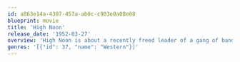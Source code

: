 ```yaml
---
id: a863e14a-4307-457a-ab0c-c903e0a08e08
blueprint: movie
title: 'High Noon'
release_date: '1952-03-27'
overview: 'High Noon is about a recently freed leader of a gang of bandits in the desert who is looking to get revenge on the Sheriff who put him in jail. A legendary western film from the Austrian director Fred Zinnemann.'
genres: '[{"id": 37, "name": "Western"}]'
---
```

